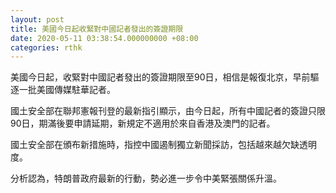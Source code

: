 ```yaml
---
layout: post
title: 美國今日起收緊對中國記者發出的簽證期限
date: 2020-05-11 03:38:54.000000000 +08:00
categories: rthk
---
```


美國今日起，收緊對中國記者發出的簽證期限至90日，相信是報復北京，早前驅逐一批美國傳媒駐華記者。

國土安全部在聯邦憲報刊登的最新指引顯示，由今日起，所有中國記者的簽證只限90日，期滿後要申請延期，新規定不適用於來自香港及澳門的記者。

國土安全部在頒布新措施時，指控中國遏制獨立新聞採訪，包括越來越欠缺透明度。

分析認為，特朗普政府最新的行動，勢必進一步令中美緊張關係升溫。
